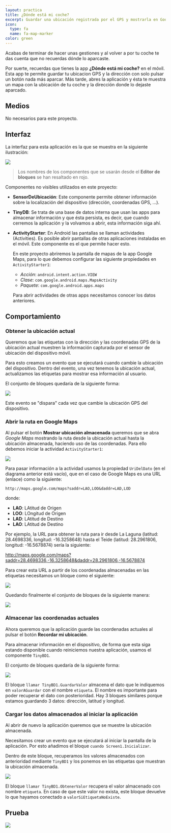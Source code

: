 ```yaml
---
layout: practica
title: ¿Dónde está mi coche?
excerpt: Guardar una ubicación registrada por el GPS y mostrarla en Google Maps.
icon:
  type: fa
  name: fa-map-marker
color: green
---
```


Acabas de terminar de hacer unas gestiones y al volver a por tu coche te das cuenta que no recuerdas dónde lo aparcaste.

Por suerte, recuerdas que tienes la app **¿Dónde está mi coche?** en el móvil. Esta app te permite guardar tu ubicacion GPS y la dirección con solo pulsar un botón nada más aparcar. Más tarde, abres la aplicación y ésta te muestra un mapa con la ubicación de tu coche y la dirección donde lo dejaste aparcado.

## Medios

No necesarios para este proyecto.

## Interfaz

La interfaz para esta aplicación es la que se muestra en la siguiente ilustración:

![](interfaz.png)

> Los nombres de los componentes que se usarán desde el **Editor de bloques** se han resaltado en rojo.

Componentes no visibles utilizados en este proyecto:

- **SensorDeUbicación**: Este componente permite obtener información sobre la localización del dispositivo (dirección, coordenadas GPS, ...).

- **TinyDB**: Se trata de una base de datos interna que usan las apps para almacenar información y que ésta persista, es decir, que cuando cerremos la aplicación y la volvamos a abrir, esta información siga ahí.

- **ActivityStarter**: En Android las pantallas se llaman actividades (Activities). Es posible abrir pantallas de otras aplicaciones instaladas en el móvil. Este componente es el que permite hacer esto.

  En este proyecto abriremos la pantalla de mapas de la app Google Maps, para lo que debemos configurar las siguiente propiedades en `ActivityStarter1`:

  - *Acción*: `android.intent.action.VIEW`
  - *Clase*: `com.google.android.maps.MapsActivity`
  - *Paquete*: `com.google.android.apps.maps`

  Para abrir actividades de otras apps necesitamos conocer los datos anteriores.

## Comportamiento

### Obtener la ubicación actual

Queremos que las etiquetas con la dirección y las coordenadas GPS de la ubicación actual muestren la información capturada por el sensor de ubicación del dispositivo móvil.

Para esto creamos un evento que se ejecutará cuando cambie la ubicación del dispositivo. Dentro del evento, una vez tenemos la ubicación actual, actualizamos las etiquetas para mostrar esa información al usuario. 

El conjunto de bloques quedaría de la siguiente forma:

![](cuando-sensordeubicacion1-cambioenubicacion.png)

Este evento se "dispara" cada vez que cambie la ubicación GPS del dispositivo.

### Abrir la ruta en Google Maps

Al pulsar el botón **Mostrar ubicación almacenada** queremos que se abra *Google Maps* mostrando la ruta desde la ubicación actual hasta la ubicación almacenada, haciendo uso de las coordenadas. Para ello debemos iniciar la actividad `ActivityStarter1`:

![](cuando-mostrarbutton-clic.png)

Para pasar información a la actividad usamos la propiedad `UriDelDato` (en el diagrama anterior está vacío), que en el caso de Google Maps es una URL (enlace) como la siguiente:

```
http://maps.google.com/maps?saddr=LAO,LOO&daddr=LAD,LOD
```

donde:

- **LAO**: LAtitud de Origen
- **LOO**: LOngitud de Origen
- **LAD**: LAtitud de Destino
- **LAO**: LAtitud de Destino

Por ejemplo, la URL para obtener la ruta para ir desde La Laguna (latitud: 28.4698336, longitud: -16.3258648) hasta  el Teide (latitud: 28.2961806, longitud: -16.5678874) sería la siguiente:

http://maps.google.com/maps?saddr=28.4698336,-16.3258648&daddr=28.2961806,-16.5678874

Para crear esta URL a partir de los coordenadas almacenadas en las etiquetas necesitamos un bloque como el siguiente:

![](bloque-concatenar-url-mapa.png)

Quedando finalmente el conjunto de bloques de la siguiente manera:

![](cuando-mostrarbutton-clic-con-url.png)

### Almacenar las coordenadas actuales

Ahora queremos que la aplicación guarde las coordenadas actuales al pulsar el botón **Recordar mi ubicación**.

Para almacenar información en el dispositivo, de forma que esta siga estando disponible cuando reiniciemos nuestra aplicación, usamos el componente `TinyBD1`.

El conjunto de bloques quedaría de la siguiente forma:

![](cuando-recordarbutton-clic.png)

El bloque `llamar TinyBD1.GuardarValor` almacena el dato que le indiquemos en `valorAGuardar` con el nombre `etiqueta`. El nombre es importante para poder recuperar el dato con posterioridad. Hay 3 bloques similares porque estamos guardando 3 datos: dirección, latitud y longitud.

### Cargar los datos almacenados al iniciar la aplicación

Al abrir de nuevo la aplicación queremos que se muestre la ubicación almacenada.

Necesitamos crear un evento que se ejecutará al iniciar la pantalla de la aplicación. Por esto añadimos el bloque `cuando Screen1.Inicializar`.

Dentro de este bloque, recuperamos los valores almacenados con anterioridad mediante `TinyBD1` y los ponemos en las etiquetas que muestran la ubicación almacenada.

![](cuando-screen1-inicializar.png)

El bloque `llamar TinyBD1.ObtenerValor` recupera el valor almacenado con nombre `etiqueta`. En caso de que este valor no exista, este bloque devuelve lo que hayamos conectado a `valorSiEtiquetaNoExiste`.

## Prueba

![](prueba.jpg)
